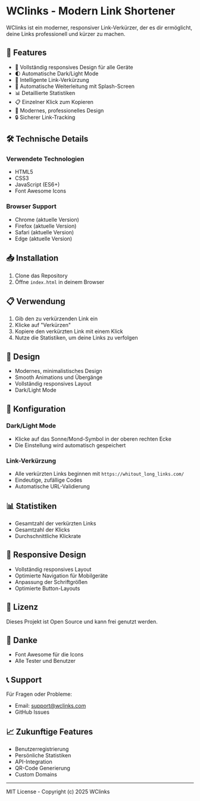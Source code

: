 # WClinks - Modern Link Shortener

WClinks ist ein moderner, responsiver Link-Verkürzer, der es dir ermöglicht, deine Links professionell und kürzer zu machen.

## 🚀 Features

- 📱 Vollständig responsives Design für alle Geräte
- 🌓 Automatische Dark/Light Mode
- 🔗 Intelligente Link-Verkürzung
- 🔄 Automatische Weiterleitung mit Splash-Screen
- 📊 Detaillierte Statistiken
- 📋 Einzelner Klick zum Kopieren
- 🎨 Modernes, professionelles Design
- 🔒 Sicherer Link-Tracking

## 🛠️ Technische Details

### Verwendete Technologien
- HTML5
- CSS3
- JavaScript (ES6+)
- Font Awesome Icons

### Browser Support
- Chrome (aktuelle Version)
- Firefox (aktuelle Version)
- Safari (aktuelle Version)
- Edge (aktuelle Version)

## 📥 Installation

1. Clone das Repository
2. Öffne `index.html` in deinem Browser

## 📋 Verwendung

1. Gib den zu verkürzenden Link ein
2. Klicke auf "Verkürzen"
3. Kopiere den verkürzten Link mit einem Klick
4. Nutze die Statistiken, um deine Links zu verfolgen

## 🎨 Design

- Modernes, minimalistisches Design
- Smooth Animations und Übergänge
- Vollständig responsives Layout
- Dark/Light Mode

## 🔧 Konfiguration

### Dark/Light Mode
- Klicke auf das Sonne/Mond-Symbol in der oberen rechten Ecke
- Die Einstellung wird automatisch gespeichert

### Link-Verkürzung
- Alle verkürzten Links beginnen mit `https://whitout_long_links.com/`
- Eindeutige, zufällige Codes
- Automatische URL-Validierung

## 📊 Statistiken

- Gesamtzahl der verkürzten Links
- Gesamtzahl der Klicks
- Durchschnittliche Klickrate

## 📱 Responsive Design

- Vollständig responsives Layout
- Optimierte Navigation für Mobilgeräte
- Anpassung der Schriftgrößen
- Optimierte Button-Layouts

## 📝 Lizenz

Dieses Projekt ist Open Source und kann frei genutzt werden.

## 🙏 Danke

- Font Awesome für die Icons
- Alle Tester und Benutzer

## 📞 Support

Für Fragen oder Probleme:
- Email: support@wclinks.com
- GitHub Issues

## 📈 Zukunftige Features

- Benutzerregistrierung
- Persönliche Statistiken
- API-Integration
- QR-Code Generierung
- Custom Domains

---

MIT License - Copyright (c) 2025 WClinks
